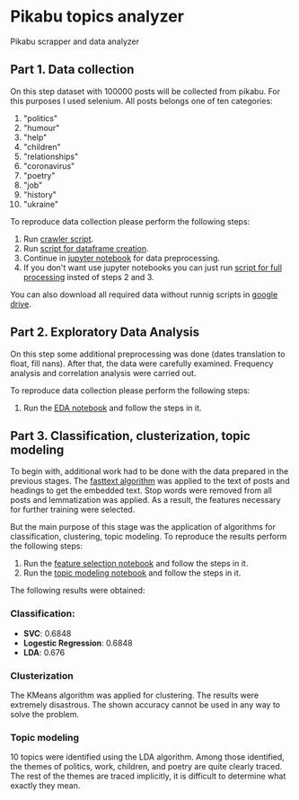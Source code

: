 # Pikabu topics analyzer
Pikabu scrapper and data analyzer

## Part 1. Data collection

On this step dataset with 100000 posts will be collected from pikabu. For this purposes I used selenium. All posts belongs one of ten categories:
1. "politics"
2. "humour"
3. "help"
4. "children"
5. "relationships"
6. "coronavirus"
7. "poetry"
8. "job"
9. "history"
10. "ukraine"

To reproduce data collection please perform the following steps:
1. Run [crawler script](Part1/crawler.py).
2. Run [script for dataframe creation](Part1/main_processing.py).
3. Continue in [jupyter notebook](Part1/preprocessing.ipynb) for data preprocessing.
4. If you don't want use jupyter notebooks you can just run [script for full processing](Part1/full_processing.py) insted of steps 2 and 3.

You can also download all required data without runnig scripts in [google drive](https://drive.google.com/drive/folders/1eiZEIFzuk1t4u8MPgD6eQXkTWzVrEwew?usp=sharing).

## Part 2. Exploratory Data Analysis

On this step some additional preprocessing was done (dates translation to float, fill nans). After that, the data were carefully examined. Frequency analysis and correlation analysis were carried out.

To reproduce data collection please perform the following steps:
1. Run the [EDA notebook](Part2/EDA.ipynb) and follow the steps in it.

## Part 3. Classification, clusterization, topic modeling

To begin with, additional work had to be done with the data prepared in the previous stages. The [fasttext algorithm](https://fasttext.cc/docs/en/crawl-vectors.html) was applied to the text of posts and headings to get the embedded text. Stop words were removed from all posts and lemmatization was applied. As a result, the features necessary for further training were selected.

But the main purpose of this stage was the application of algorithms for classification, clustering, topic modeling. To reproduce the results perform the following steps:
1. Run the [feature selection notebook](Part3/features_selection.ipynb) and follow the steps in it.
2. Run the [topic modeling notebook](Part3/topic_modeling.ipynb) and follow the steps in it.

The following results were obtained:

### Classification:
 - **SVC**: 0.6848
 - **Logestic Regression**: 0.6848
 - **LDA**: 0.676

### Clusterization

The KMeans algorithm was applied for clustering. The results were extremely disastrous. The shown accuracy cannot be used in any way to solve the problem.

### Topic modeling

10 topics were identified using the LDA algorithm. Among those identified, the themes of politics, work, children, and poetry are quite clearly traced. The rest of the themes are traced implicitly, it is difficult to determine what exactly they mean.
